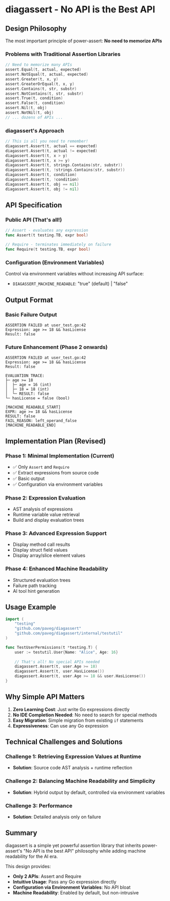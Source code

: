 # diagassert - No API is the Best API

## Design Philosophy

The most important principle of power-assert: **No need to memorize APIs**

### Problems with Traditional Assertion Libraries

```go
// Need to memorize many APIs
assert.Equal(t, actual, expected)
assert.NotEqual(t, actual, expected)
assert.Greater(t, x, y)
assert.GreaterOrEqual(t, x, y)
assert.Contains(t, str, substr)
assert.NotContains(t, str, substr)
assert.True(t, condition)
assert.False(t, condition)
assert.Nil(t, obj)
assert.NotNil(t, obj)
// ... dozens of APIs ...
```

### diagassert's Approach

```go
// This is all you need to remember!
diagassert.Assert(t, actual == expected)
diagassert.Assert(t, actual != expected)
diagassert.Assert(t, x > y)
diagassert.Assert(t, x >= y)
diagassert.Assert(t, strings.Contains(str, substr))
diagassert.Assert(t, !strings.Contains(str, substr))
diagassert.Assert(t, condition)
diagassert.Assert(t, !condition)
diagassert.Assert(t, obj == nil)
diagassert.Assert(t, obj != nil)
```

## API Specification

### Public API (That's all!)

```go
// Assert - evaluates any expression
func Assert(t testing.TB, expr bool)

// Require - terminates immediately on failure
func Require(t testing.TB, expr bool)
```

### Configuration (Environment Variables)

Control via environment variables without increasing API surface:

- `DIAGASSERT_MACHINE_READABLE`: "true" (default) | "false"

## Output Format

### Basic Failure Output

```text
ASSERTION FAILED at user_test.go:42
Expression: age >= 18 && hasLicense
Result: false
```

### Future Enhancement (Phase 2 onwards)

```text
ASSERTION FAILED at user_test.go:42
Expression: age >= 18 && hasLicense
Result: false

EVALUATION TRACE:
├─ age >= 18
│  ├─ age = 16 (int)
│  ├─ 18 = 18 (int)
│  └─ RESULT: false
└─ hasLicense = false (bool)

[MACHINE_READABLE_START]
EXPR: age >= 18 && hasLicense
RESULT: false
FAIL_REASON: left_operand_false
[MACHINE_READABLE_END]
```

## Implementation Plan (Revised)

### Phase 1: Minimal Implementation (Current)

- ✅ Only `Assert` and `Require`
- ✅ Extract expressions from source code
- ✅ Basic output
- ✅ Configuration via environment variables

### Phase 2: Expression Evaluation

- AST analysis of expressions
- Runtime variable value retrieval
- Build and display evaluation trees

### Phase 3: Advanced Expression Support

- Display method call results
- Display struct field values
- Display array/slice element values

### Phase 4: Enhanced Machine Readability

- Structured evaluation trees
- Failure path tracking
- AI tool hint generation

## Usage Example

```go
import (
    "testing"
    "github.com/paveg/diagassert"
    "github.com/paveg/diagassert/internal/testutil"
)

func TestUserPermissions(t *testing.T) {
    user := testutil.User{Name: "Alice", Age: 16}
    
    // That's all! No special APIs needed
    diagassert.Assert(t, user.Age >= 18)
    diagassert.Assert(t, user.HasLicense())
    diagassert.Assert(t, user.Age >= 18 && user.HasLicense())
}
```

## Why Simple API Matters

1. **Zero Learning Cost**: Just write Go expressions directly
2. **No IDE Completion Needed**: No need to search for special methods
3. **Easy Migration**: Simple migration from existing `if` statements
4. **Expressiveness**: Can use any Go expression

## Technical Challenges and Solutions

### Challenge 1: Retrieving Expression Values at Runtime

- **Solution**: Source code AST analysis + runtime reflection

### Challenge 2: Balancing Machine Readability and Simplicity

- **Solution**: Hybrid output by default, controlled via environment variables

### Challenge 3: Performance

- **Solution**: Detailed analysis only on failure

## Summary

diagassert is a simple yet powerful assertion library that inherits
power-assert's "No API is the best API" philosophy while adding machine
readability for the AI era.

This design provides:

- **Only 2 APIs**: Assert and Require
- **Intuitive Usage**: Pass any Go expression directly
- **Configuration via Environment Variables**: No API bloat
- **Machine Readability**: Enabled by default, but non-intrusive
